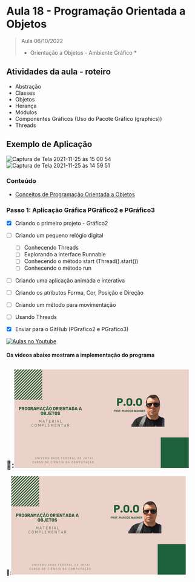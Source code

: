 # Aula 18 - Programação Orientada a Objetos

> Aula 06/10/2022
> 
>  * Orientação a Objetos - Ambiente Gráfico *

## Atividades da aula - roteiro
- Abstração
- Classes
- Objetos
- Herança
- Módulos
- Componentes Gráficos (Uso do Pacote Gráfico (graphics))
- Threads

## Exemplo de Aplicação 
![Captura de Tela 2021-11-25 às 15 00 54](https://user-images.githubusercontent.com/81576640/143485945-9d10a8a8-3dfd-438d-81d5-6bfefde76b1d.png)
![Captura de Tela 2021-11-25 às 14 59 51](https://user-images.githubusercontent.com/81576640/143485946-060cc4ee-7e7c-4c59-968e-bc5e5c2ab0ec.png)




### Conteúdo
- [Conceitos de Programação Orientada a Objetos](Conteudo_POO.pdf)


### Passo 1: Aplicação Gráfica PGráfico2 e PGráfico3
- [x]  Criando o primeiro projeto - Gráfico2
- [ ]  Criando um pequeno relógio digital
    - [ ]  Conhecendo Threads
    - [ ]  Explorando a interface Runnable
    - [ ]  Conhecendo o método start (Thread().start())
    - [ ]  Conhecendo o método run
- [ ]  Criando uma aplicação animada e interativa
  - [ ] Criando os atributos Forma, Cor, Posição e Direção
  - [ ] Criando um método para movimentação
  - [ ] Usando Threads
- [x]  Enviar para o GitHub (PGrafico2 e PGrafico3) 


[![Aulas no Youtube](https://github.com/marcoswagner-commits/gestao_obras_aula_daw/blob/cb3e2ea9547f9ddc831277f07919c3e78451eb92/yt-icon.png)](https://www.youtube.com/channel/UCfO-aJxKLqau0TnL0AfNAvA)

####  Os vídeos abaixo mostram a implementação do programa

🥇:[![material complementar aula18](Capa_Videos_POO.png)](https://www.youtube.com/watch?v=t5qBmiVU2Ho)
-
🥈:[![material complementar aula18](Capa_Videos_POO.png)](https://www.youtube.com/watch?v=2FiSekBqPXw)



